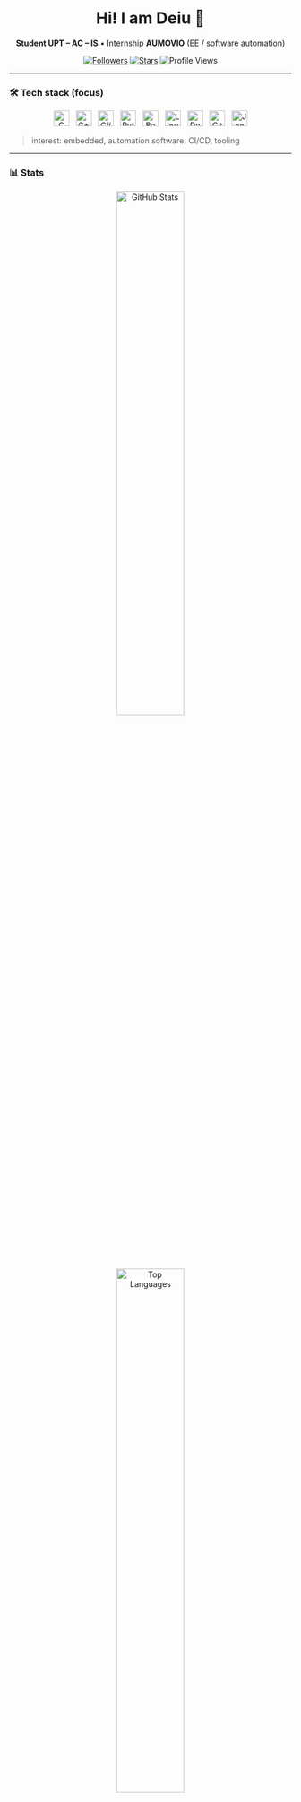 <!-- Profile README — DeiuVRG -->
<div align="center">

  <h1>Hi! I am Deiu 👋</h1>
  <p><b>Student UPT – AC – IS</b> • Internship <b>AUMOVIO</b> (EE / software automation)</p>

  <!-- Badges -->
  <a href="https://github.com/DeiuVRG?tab=followers"><img alt="Followers"
     src="https://img.shields.io/github/followers/DeiuVRG?style=flat&label=Followers"></a>
  <a href="https://github.com/DeiuVRG"><img alt="Stars"
     src="https://img.shields.io/github/stars/DeiuVRG?affiliations=OWNER%2CCOLLABORATOR&style=flat&label=Stars"></a>
  <img alt="Profile Views"
     src="https://komarev.com/ghpvc/?username=DeiuVRG&label=Views">

</div>

---

### 🛠️ Tech stack (focus)
<p align="center">
  <img src="https://cdn.jsdelivr.net/gh/devicons/devicon/icons/c/c-original.svg" height="28" alt="C" title="C">&nbsp;&nbsp;
  <img src="https://cdn.jsdelivr.net/gh/devicons/devicon/icons/cplusplus/cplusplus-original.svg" height="28" alt="C++" title="C++">&nbsp;&nbsp;
  <img src="https://cdn.jsdelivr.net/gh/devicons/devicon/icons/csharp/csharp-original.svg" height="28" alt="C#" title="C#">&nbsp;&nbsp;   <!-- NEW -->
  <img src="https://cdn.jsdelivr.net/gh/devicons/devicon/icons/python/python-original.svg" height="28" alt="Python" title="Python">&nbsp;&nbsp;
  <img src="https://cdn.jsdelivr.net/gh/devicons/devicon/icons/bash/bash-original.svg" height="28" alt="Bash" title="Bash">&nbsp;&nbsp;
  <img src="https://cdn.jsdelivr.net/gh/devicons/devicon/icons/linux/linux-original.svg" height="28" alt="Linux" title="Linux">&nbsp;&nbsp;
  <img src="https://cdn.jsdelivr.net/gh/devicons/devicon/icons/docker/docker-original.svg" height="28" alt="Docker" title="Docker">&nbsp;&nbsp;
  <img src="https://cdn.jsdelivr.net/gh/devicons/devicon/icons/git/git-original.svg" height="28" alt="Git" title="Git">&nbsp;&nbsp;
  <img src="https://cdn.jsdelivr.net/gh/devicons/devicon/icons/jenkins/jenkins-original.svg" height="28" alt="Jenkins" title="Jenkins">
</p>


> interest: embedded, automation software, CI/CD, tooling 

---

### 📊 Stats
<div align="center">

  <!-- Stats + Top Langs in 2 rows -->
  <img width="49%" alt="GitHub Stats"
       src="https://github-readme-stats.vercel.app/api?username=DeiuVRG&show_icons=true&include_all_commits=true&count_private=true&rank_icon=github&custom_title=GitHub%20Stats&theme=transparent&v=1" />

  <img width="49%" alt="Top Languages"
       src="https://github-readme-stats.vercel.app/api/top-langs/?username=DeiuVRG&layout=compact&langs_count=8&theme=transparent&v=1" />

</div>

<!--
Tips:
- Dacă vreun card nu se încarcă, schimbă `&v=1` în `&v=2` ca să forțezi refreshul cache-ului GitHub.
- „Top Languages” reflectă dimensiunea codului din repo-uri, nu timpul petrecut.
-->

---

### 📫 Contact
- [(https://www.instagram.com/andreirusuvrg/)](https://www.instagram.com/andreirusuvrg/)
